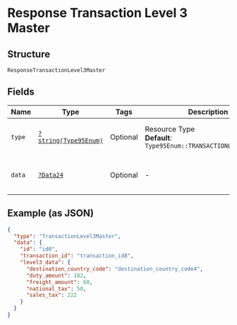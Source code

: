 
# Response Transaction Level 3 Master

## Structure

`ResponseTransactionLevel3Master`

## Fields

| Name | Type | Tags | Description | Getter | Setter |
|  --- | --- | --- | --- | --- | --- |
| `type` | [`?string(Type95Enum)`](../../doc/models/type-95-enum.md) | Optional | Resource Type<br>**Default**: `Type95Enum::TRANSACTIONLEVEL3MASTER` | getType(): ?string | setType(?string type): void |
| `data` | [`?Data24`](../../doc/models/data-24.md) | Optional | - | getData(): ?Data24 | setData(?Data24 data): void |

## Example (as JSON)

```json
{
  "type": "TransactionLevel3Master",
  "data": {
    "id": "id0",
    "transaction_id": "transaction_id8",
    "level3_data": {
      "destination_country_code": "destination_country_code4",
      "duty_amount": 182,
      "freight_amount": 60,
      "national_tax": 50,
      "sales_tax": 222
    }
  }
}
```

